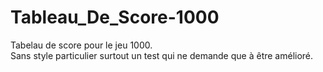 # Tableau_De_Score-1000
Tabelau de score pour le jeu 1000.<br>
Sans style particulier surtout un test qui ne demande que à être amélioré.
